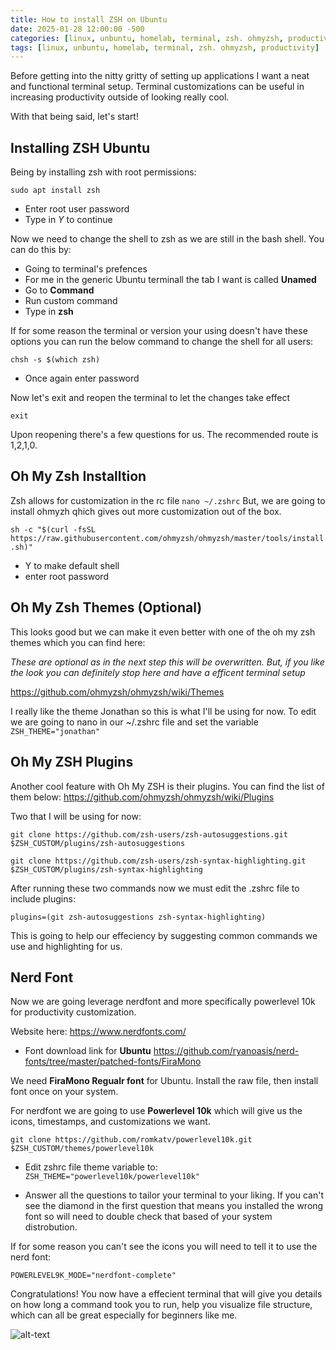 ```yaml
---
title: How to install ZSH on Ubuntu
date: 2025-01-28 12:00:00 -500
categories: [linux, unbuntu, homelab, terminal, zsh. ohmyzsh, productivity]
tags: [linux, unbuntu, homelab, terminal, zsh. ohmyzsh, productivity]
---
```


Before getting into the nitty gritty of setting up applications I want a neat and functional terminal setup. Terminal customizations can be useful in increasing productivity outside of looking really cool.

With that being said, let's start!


## Installing ZSH Ubuntu
Being by installing zsh with root permissions:

```
sudo apt install zsh
```
- Enter root user password
- Type in *Y* to continue

Now we need to change the shell to zsh as we are still in the bash shell. You can do this by:
- Going to terminal's prefences
- For me in the generic Ubuntu terminall the tab I want is called **Unamed**
- Go to **Command**
- Run custom command
- Type in **zsh**

If for some reason the terminal or version your using doesn't have these options you can run the below command to change the shell for all users:

```
chsh -s $(which zsh)
```
- Once again enter password

Now let's exit and reopen the terminal to let the changes take effect
```
exit
```
Upon reopening there's a few questions for us.
The recommended route is 1,2,1,0.


## Oh My Zsh Installtion
Zsh allows for customization in the rc file ```nano ~/.zshrc```
But, we are going to install ohmyzh qhich gives out more customization out of the box.

```sh -c "$(curl -fsSL https://raw.githubusercontent.com/ohmyzsh/ohmyzsh/master/tools/install.sh)"```
- Y to make default shell
- enter root password


## Oh My Zsh Themes (Optional)
This looks good but we can make it even better with one of the oh my zsh themes which you can find here:

*These are optional as in the next step this will be overwritten. But, if you like the look you can definitely stop here and have a efficent terminal setup*

https://github.com/ohmyzsh/ohmyzsh/wiki/Themes

I really like the theme Jonathan so this is what I'll be using for now.
To edit we are going to nano in our ~/.zshrc file and set the variable ```ZSH_THEME="jonathan"```


## Oh My ZSH Plugins

Another cool feature with Oh My ZSH is their plugins. You can find the list of them below:
https://github.com/ohmyzsh/ohmyzsh/wiki/Plugins

Two that I will be using for now:

```git clone https://github.com/zsh-users/zsh-autosuggestions.git $ZSH_CUSTOM/plugins/zsh-autosuggestions```

```git clone https://github.com/zsh-users/zsh-syntax-highlighting.git $ZSH_CUSTOM/plugins/zsh-syntax-highlighting```

After running these two commands now we must edit the .zshrc file to include plugins:

```plugins=(git zsh-autosuggestions zsh-syntax-highlighting)```

This is going to help our effeciency by suggesting common commands we use and highlighting for us.


## Nerd Font

Now we are going leverage nerdfont and more specifically powerlevel 10k for productivity customization.

Website here:
https://www.nerdfonts.com/

- Font download link for **Ubuntu**
https://github.com/ryanoasis/nerd-fonts/tree/master/patched-fonts/FiraMono

We need **FiraMono Regualr font** for Ubuntu. Install the raw file, then install font once on your system.

For nerdfont we are going to use **Powerlevel 10k** which will give us the icons, timestamps, and customizations we want.

```
git clone https://github.com/romkatv/powerlevel10k.git $ZSH_CUSTOM/themes/powerlevel10k
```

- Edit zshrc file theme variable to:
```ZSH_THEME="powerlevel10k/powerlevel10k"```

- Answer all the questions to tailor your terminal to your liking. If you can't see the diamond in the first question that means you installed the wrong font so will need to double check that based of your system distrobution.

If for some reason you can't see the icons you will need to tell it to use the nerd font:
```
POWERLEVEL9K_MODE="nerdfont-complete"
```
Congratulations! You now have a effecient terminal that will give you details on how long a command took you to run, help you visualize file structure, which can all be great especially for beginners like me.

![alt-text](https://i.imgur.com/cCspbDF.png)